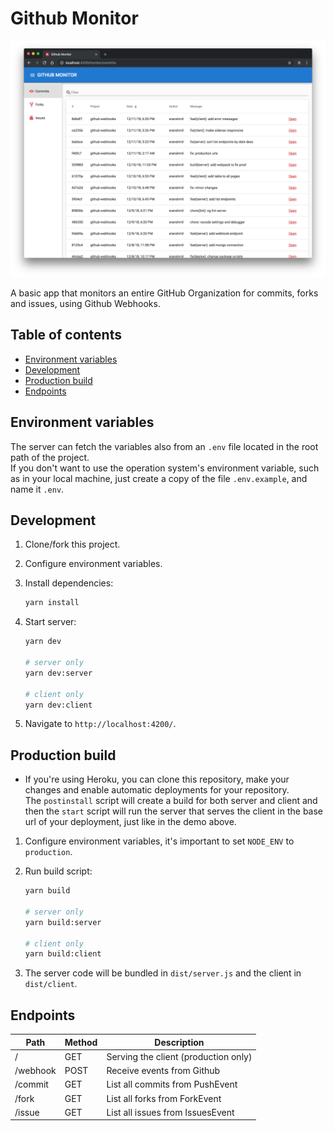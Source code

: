 # Github Monitor

![Screenshot](assets/screenshot.png)

A basic app that monitors an entire GitHub Organization for commits, forks and issues, using Github Webhooks.

## Table of contents

- [Environment variables](#environment-variables)
- [Development](#development)
- [Production build](#production-build)
- [Endpoints](#endpoints)

## Environment variables

The server can fetch the variables also from an `.env` file located in the root path of the project.<br>
If you don't want to use the operation system's environment variable, such as in your local machine, just create a copy of the file `.env.example`, and name it `.env`.

## Development

1. Clone/fork this project.
2. Configure environment variables.
3. Install dependencies:

   ```bash
   yarn install
   ```

4. Start server:

   ```bash
   yarn dev

   # server only
   yarn dev:server

   # client only
   yarn dev:client
   ```

5. Navigate to `http://localhost:4200/`.

## Production build

- If you're using Heroku, you can clone this repository, make your changes and enable automatic deployments for your repository.<br>
  The `postinstall` script will create a build for both server and client and then the `start` script will run the server that serves the client in the base url of your deployment, just like in the demo above.

1. Configure environment variables, it's important to set `NODE_ENV` to `production`.
1. Run build script:

   ```bash
   yarn build

   # server only
   yarn build:server

   # client only
   yarn build:client
   ```

1. The server code will be bundled in `dist/server.js` and the client in `dist/client`.

## Endpoints

| Path     | Method | Description                          |
| -------- | ------ | ------------------------------------ |
| /        | GET    | Serving the client (production only) |
| /webhook | POST   | Receive events from Github           |
| /commit  | GET    | List all commits from PushEvent      |
| /fork    | GET    | List all forks from ForkEvent        |
| /issue   | GET    | List all issues from IssuesEvent     |
